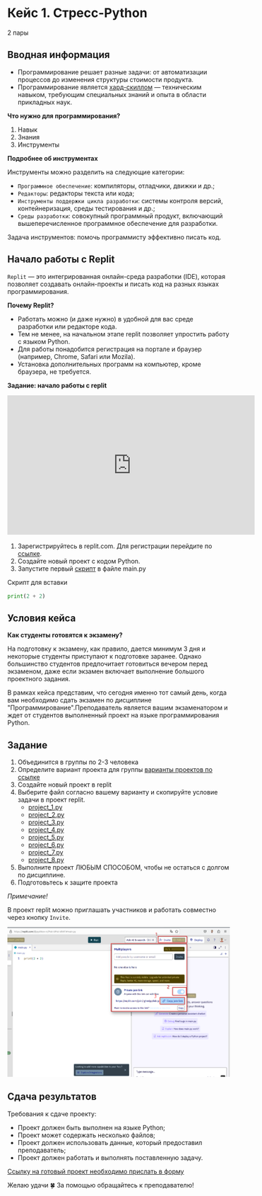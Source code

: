 # Кейс 1. Стресс-Python
2 пары
<!-- [Презентация кейса]() -->

## Вводная информация

* Программирование решает разные задачи: от автоматизации процессов до изменения структуры стоимости продукта.
* Программирование является [хард-скиллом](https://spectrumdata.ru/blog/proverka-soiskatelya/soft-skills-i-hard-skills-chto-eto-takoe-i-kak-ikh-otsenit/) — техническим навыком, требующим специальных знаний и опыта в области прикладных наук.

**Что нужно для программирования?**

1. Навык
2. Знания
3. Инструменты

**Подробнее об инструментах**

Инструменты можно разделить на следующие категории:

* `Программное обеспечение`: компиляторы, отладчики, движки и др.;
* `Редакторы`: редакторы текста или кода;
* `Инструменты поддержки цикла разработки`: системы контроля версий, контейнеризация, среды тестирования и др.;
* `Среды разработки`: совокупный программный продукт, включающий вышеперечисленное программное обеспечение для разработки.

Задача инструментов: помочь программисту эффективно писать код.

## Начало работы с Replit

`Replit` — это интегрированная онлайн-среда разработки (IDE), которая позволяет создавать онлайн-проекты и писать код на разных языках программирования.

**Почему Replit?**

* Работать можно (и даже нужно) в удобной для вас среде разработки или редакторе кода.
* Тем не менее, на начальном этапе replit позволяет упростить работу с языком Python.
* Для работы понадобится регистрация на портале и браузер (например, Chrome, Safari или Mozila).
* Установка дополнительных программ на компьютер, кроме браузера, не требуется.

**Задание: начало работы с replit**

<iframe width="560" height="315" src="https://www.youtube.com/embed/tHOyDVBxBvU?si=Z7BiY2hGEDna2RiM" title="YouTube video player" frameborder="0" allow="accelerometer; autoplay; clipboard-write; encrypted-media; gyroscope; picture-in-picture; web-share" referrerpolicy="strict-origin-when-cross-origin" allowfullscreen></iframe>

1. Зарегистрируйтесь в replit.com. Для регистрации перейдите по [ссылке](https://replit.com/).
2. Создайте новый проект с кодом Python.
3. Запустите первый [скрипт](https://blog.skillfactory.ru/glossary/skript/) в файле main.py

Скрипт для вставки
```Python
print(2 + 2)
```

## Условия кейса

**Как студенты готовятся к экзамену?**

На подготовку к экзамену, как правило, дается минимум 3 дня и некоторые студенты приступают к подготовке заранее. Однако большинство студентов предпочитает готовиться вечером перед экзаменом, даже если экзамен включает выполнение большого проектного задания.

В рамках кейса представим, что сегодня именно тот самый день, когда вам необходимо сдать экзамен по дисциплине "Программирование".Преподаватель является вашим экзаменатором и ждет от студентов выполненный проект на языке программирования Python.

## Задание

1. Объединится в группы по 2-3 человека
2. Определите вариант проекта для группы
   [варианты проектов по ссылке](https://docs.google.com/spreadsheets/d/1NA14YElz6Jfmcqx8Wv3Jef1nThxuUeKgljbuVWBeqfk/edit?usp=sharing)
3. Создайте новый проект в replit
4. Выберите файл согласно вашему варианту и скопируйте условие задачи в проект replit.
   * [project_1.py](project_1.py)
   * [project_2.py](project_2.py)
   * [project_3.py](project_3.py)
   * [project_4.py](project_4.py)
   * [project_5.py](project_5.py)
   * [project_6.py](project_6.py)
   * [project_7.py](project_7.py)
   * [project_8.py](project_8.py)
5. Выполните проект ЛЮБЫМ СПОСОБОМ, чтобы не остаться с долгом по дисциплине.
6. Подготовьтесь к защите проекта

_Примечание!_

В проект replit можно приглашать участников и работать совместно через кнопку `Invite`.

![replit1](img/replit1.png)

## Сдача результатов

Требования к сдаче проекту:

* Проект должен быть выполнен на языке Python;
* Проект может содержать несколько файлов;
* Проект должен использовать данные, который предоставил преподаватель;
* Проект должен работать и выполнять поставленную задачу.

[Ссылку на готовый проект необходимо прислать в форму](https://forms.yandex.ru/cloud/66d7d7d83e9d0827749b5db0/)

Желаю удачи 🍀
За помощью обращайтесь к преподавателю!
